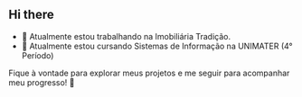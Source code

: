 ## Hi there


- 🔭 Atualmente estou trabalhando na Imobiliária Tradição.
- 🌱 Atualmente estou cursando Sistemas de Informação na UNIMATER (4° Período)

Fique à vontade para explorar meus projetos e me seguir para acompanhar meu progresso! 🚀
  
